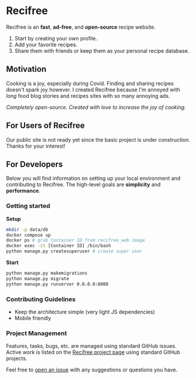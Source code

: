 # Recifree

Recifree is an **fast**, **ad-free**, and **open-source** recipe website.

1. Start by creating your own profile. 
1. Add your favorite recipes. 
1. Share them with friends or keep them as your personal recipe database.

## Motivation

Cooking is a joy, especially during Covid. Finding and sharing recipes doesn't spark joy however. I 
created Recifree because I'm annoyed with *long* food blog stories and recipes sites with
so many annoying ads.

*Completely open-source. Created with love to increase the joy of cooking.*

## For Users of Recifree

Our public site is not ready yet since the basic project is under construction. Thanks 
for your interest!

## For Developers

Below you will find information on setting up your local environment and contributing to 
Recifree. The high-level goals are **simplicity** and **performance**.

### Getting started

**Setup**

```bash
mkdir -p data/db
docker compose up
docker ps # grab Container ID from recifree_web image
docker exec -it [Container ID] /bin/bash
python manage.py createsuperuser # create super user
```

**Start**
```bash
python manage.py makemigrations
python manage.py migrate
python manage.py runserver 0.0.0.0:8000
```

### Contributing Guidelines

- Keep the architecture simple (very light JS dependencies)
- Mobile friendly

### Project Management

Features, tasks, bugs, etc. are managed using standard GitHub issues. Active work is listed 
on the [Recifree project page](https://github.com/buwilliams/recifree/projects/1) using standard
GitHub projects.

Feel free to [open an issue](https://github.com/buwilliams/recifree/issues/new) with any 
suggestions or questions you have.
